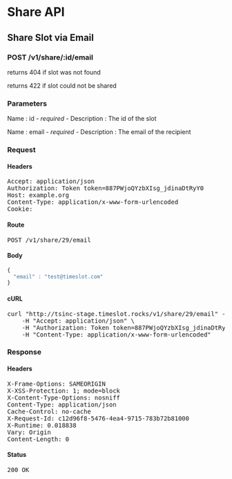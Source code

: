 # Share API

## Share Slot via Email

### POST /v1/share/:id/email

returns 404 if slot was not found

returns 422 if slot could not be shared



### Parameters

Name : id *- required -*
Description : The id of the slot

Name : email *- required -*
Description : The email of the recipient

### Request

#### Headers

<pre>Accept: application/json
Authorization: Token token=887PWjoQYzbXIsg_jdinaDtRyY0
Host: example.org
Content-Type: application/x-www-form-urlencoded
Cookie: </pre>

#### Route

<pre>POST /v1/share/29/email</pre>

#### Body
```javascript
{
  "email" : "test@timeslot.com"
}
```


#### cURL

<pre class="request">curl &quot;http://tsinc-stage.timeslot.rocks/v1/share/29/email&quot; -d &#39;{&quot;email&quot;:&quot;test@timeslot.com&quot;}&#39; -X POST \
	-H &quot;Accept: application/json&quot; \
	-H &quot;Authorization: Token token=887PWjoQYzbXIsg_jdinaDtRyY0&quot; \
	-H &quot;Content-Type: application/x-www-form-urlencoded&quot;</pre>

### Response

#### Headers

<pre>X-Frame-Options: SAMEORIGIN
X-XSS-Protection: 1; mode=block
X-Content-Type-Options: nosniff
Content-Type: application/json
Cache-Control: no-cache
X-Request-Id: c12d96f8-5476-4ea4-9715-783b72b81000
X-Runtime: 0.018838
Vary: Origin
Content-Length: 0</pre>

#### Status

<pre>200 OK</pre>

